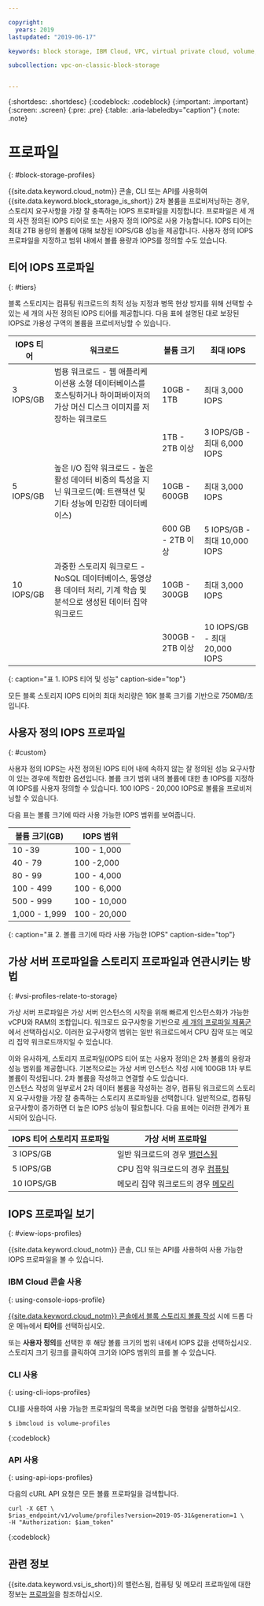 ```yaml
---

copyright:
  years: 2019
lastupdated: "2019-06-17"

keywords: block storage, IBM Cloud, VPC, virtual private cloud, volume, profile, volume profile, data storage, storage profile, virtual server instance, instance

subcollection: vpc-on-classic-block-storage


---
```


{:shortdesc: .shortdesc}
{:codeblock: .codeblock}
{:important: .important}
{:screen: .screen}
{:pre: .pre}
{:table: .aria-labeledby="caption"}
{:note: .note}


# 프로파일
{: #block-storage-profiles}

{{site.data.keyword.cloud_notm}} 콘솔, CLI 또는 API를 사용하여 {{site.data.keyword.block_storage_is_short}} 2차 볼륨을 프로비저닝하는 경우, 스토리지 요구사항을 가장 잘 충족하는 IOPS 프로파일을 지정합니다. 프로파일은 세 개의 사전 정의된 IOPS 티어로 또는 사용자 정의 IOPS로 사용 가능합니다. IOPS 티어는 최대 2TB 용량의 볼륨에 대해 보장된 IOPS/GB 성능을 제공합니다. 사용자 정의 IOPS 프로파일을 지정하고 범위 내에서 볼륨 용량과 IOPS를 정의할 수도 있습니다.

## 티어 IOPS 프로파일
{: #tiers}

블록 스토리지는 컴퓨팅 워크로드의 최적 성능 지정과 병목 현상 방지를 위해 선택할 수 있는 세 개의 사전 정의된 IOPS 티어를 제공합니다. 다음 표에 설명된 대로 보장된 IOPS로 가용성 구역의 볼륨을 프로비저닝할 수 있습니다. 

| IOPS 티어 | 워크로드 | 볼륨 크기 | 최대 IOPS |
|-----------|----------|-------------|----------|
| 3 IOPS/GB | 범용 워크로드 - 웹 애플리케이션용 소형 데이터베이스를 호스팅하거나 하이퍼바이저의 가상 머신 디스크 이미지를 저장하는 워크로드 | 10GB - 1TB | 최대 3,000 IOPS |
| | | 1TB - 2TB 이상 | 3 IOPS/GB - 최대 6,000 IOPS |
| 5 IOPS/GB | 높은 I/O 집약 워크로드 - 높은 활성 데이터 비중의 특성을 지닌 워크로드(예: 트랜잭션 및 기타 성능에 민감한 데이터베이스) | 10GB - 600GB | 최대 3,000 IOPS |
| | | 600 GB - 2TB 이상 | 5 IOPS/GB - 최대 10,000 IOPS|
| 10 IOPS/GB | 과중한 스토리지 워크로드 - NoSQL 데이터베이스, 동영상용 데이터 처리, 기계 학습 및 분석으로 생성된 데이터 집약 워크로드 | 10GB - 300GB | 최대 3,000 IOPS |
| | | 300GB - 2TB 이상 | 10 IOPS/GB - 최대 20,000 IOPS |
{: caption="표 1. IOPS 티어 및 성능" caption-side="top"}

모든 블록 스토리지 IOPS 티어의 최대 처리량은 16K 블록 크기를 기반으로 750MB/초입니다. 

## 사용자 정의 IOPS 프로파일
{: #custom}

사용자 정의 IOPS는 사전 정의된 IOPS 티어 내에 속하지 않는 잘 정의된 성능 요구사항이 있는 경우에 적합한 옵션입니다. 볼륨 크기 범위 내의 볼륨에 대한 총 IOPS를 지정하여 IOPS를 사용자 정의할 수 있습니다. 100 IOPS - 20,000 IOPS로 볼륨을 프로비저닝할 수 있습니다. 

다음 표는 볼륨 크기에 따라 사용 가능한 IOPS 범위를 보여줍니다. 

| 볼륨 크기(GB) | IOPS 범위 |
|-------------|--------------|
| 10 -39   | 100 - 1,000 |
| 40 - 79 | 100 -2,000 |
| 80 - 99 | 100 - 4,000 |
| 100 - 499 | 100 - 6,000 |
| 500 - 999 | 100 - 10,000 |
| 1,000 - 1,999 | 100 - 20,000 |
{: caption="표 2. 볼륨 크기에 따라 사용 가능한 IOPS" caption-side="top"}

## 가상 서버 프로파일을 스토리지 프로파일과 연관시키는 방법
{: #vsi-profiles-relate-to-storage}

가상 서버 프로파일은 가상 서버 인스턴스의 시작을 위해 빠르게 인스턴스화가 가능한 vCPU와 RAM의 조합입니다. 워크로드 요구사항을 기반으로 [세 개의 프로파일 제품군](/docs/vpc-on-classic-vsi?topic=vpc-on-classic-vsi-profiles)에서 선택하십시오. 이러한 요구사항의 범위는 일반 워크로드에서 CPU 집약 또는 메모리 집약 워크로드까지일 수 있습니다.   

이와 유사하게, 스토리지 프로파일(IOPS 티어 또는 사용자 정의)은 2차 볼륨의 용량과 성능 범위를 제공합니다. 기본적으로는 가상 서버 인스턴스 작성 시에 100GB 1차 부트 볼륨이 작성됩니다. 2차 볼륨을 작성하고 연결할 수도 있습니다.  
인스턴스 작성의 일부로서 2차 데이터 볼륨을 작성하는 경우, 컴퓨팅 워크로드의 스토리지 요구사항을 가장 잘 충족하는 스토리지 프로파일을 선택합니다. 일반적으로, 컴퓨팅 요구사항이 증가하면 더 높은 IOPS 성능이 필요합니다. 다음 표에는 이러한 관계가 표시되어 있습니다.

| IOPS 티어 스토리지 프로파일 | 가상 서버 프로파일 |
|-----------------|------------------------|
| 3 IOPS/GB | 일반 워크로드의 경우 [밸런스됨](/docs/vpc-on-classic-vsi?topic=vpc-on-classic-vsi-profiles#balanced) |
| 5 IOPS/GB | CPU 집약 워크로드의 경우 [컴퓨팅](/docs/vpc-on-classic-vsi?topic=vpc-on-classic-vsi-profiles#compute) |
| 10 IOPS/GB | 메모리 집약 워크로드의 경우 [메모리](/docs/vpc-on-classic-vsi?topic=vpc-on-classic-vsi-profiles#memory) |

## IOPS 프로파일 보기
{: #view-iops-profiles}

{{site.data.keyword.cloud_notm}} 콘솔, CLI 또는 API를 사용하여 사용 가능한 IOPS 프로파일을 볼 수 있습니다. 

### IBM Cloud 콘솔 사용
{: using-console-iops-profile}

 [{{site.data.keyword.cloud_notm}} 콘솔에서 블록 스토리지 볼륨 작성](/docs/vpc-on-classic-block-storage?topic=vpc-on-classic-block-storage-creating-block-storage) 시에 드롭 다운 메뉴에서 **티어**를 선택하십시오. 

 또는 **사용자 정의**를 선택한 후 해당 볼륨 크기의 범위 내에서 IOPS 값을 선택하십시오. 스토리지 크기 링크를 클릭하여 크기와 IOPS 범위의 표를 볼 수 있습니다. 

 ### CLI 사용
 {: using-cli-iops-profiles}

 CLI를 사용하여 사용 가능한 프로파일의 목록을 보려면 다음 명령을 실행하십시오. 
```
$ ibmcloud is volume-profiles
```
{:codeblock}

### API 사용
{: using-api-iops-profiles}

다음의 cURL API 요청은 모든 볼륨 프로파일을 검색합니다. 

```
curl -X GET \
$rias_endpoint/v1/volume/profiles?version=2019-05-31&generation=1 \
-H "Authorization: $iam_token"
```
{:codeblock}

## 관련 정보

{{site.data.keyword.vsi_is_short}}의 밸런스됨, 컴퓨팅 및 메모리 프로파일에 대한 정보는 [프로파일](/docs/vpc-on-classic-vsi?topic=vpc-on-classic-vsi-profiles)을 참조하십시오. 
